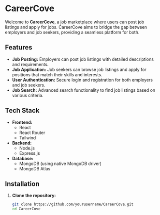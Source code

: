 # CareerCove

Welcome to **CareerCove**, a job marketplace where users can post job listings and apply for jobs. CareerCove aims to bridge the gap between employers and job seekers, providing a seamless platform for both.

## Features

- **Job Posting:** Employers can post job listings with detailed descriptions and requirements.
- **Job Application:** Job seekers can browse job listings and apply for positions that match their skills and interests.
- **User Authentication:** Secure login and registration for both employers and job seekers.
- **Job Search:** Advanced search functionality to find job listings based on various criteria.

## Tech Stack

- **Frontend:**
  - React
  - React Router
  - Tailwind
- **Backend:**
  - Node.js
  - Express.js
- **Database:**
  - MongoDB (using native MongoDB driver)
  - MongoDB Atlas

## Installation

1. **Clone the repository:**
   ```bash
   git clone https://github.com/yourusername/CareerCove.git
   cd CareerCove
